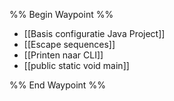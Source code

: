 
%% Begin Waypoint %%
- [[Basis configuratie Java Project]]
- [[Escape sequences]]
- [[Printen naar CLI]]
- [[public static void main]]

%% End Waypoint %%